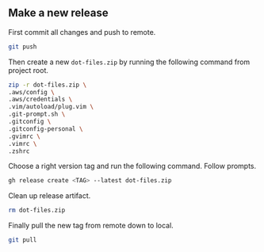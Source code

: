 ## Make a new release

First commit all changes and push to remote.

```bash
git push
```

Then create a new `dot-files.zip` by running the following command from project root.

```bash
zip -r dot-files.zip \
.aws/config \
.aws/credentials \
.vim/autoload/plug.vim \
.git-prompt.sh \
.gitconfig \
.gitconfig-personal \
.gvimrc \
.vimrc \
.zshrc
```

Choose a right version tag and run the following command. Follow prompts.

```bash
gh release create <TAG> --latest dot-files.zip
```

Clean up release artifact.

```bash
rm dot-files.zip
```

Finally pull the new tag from remote down to local.

```bash
git pull
```
